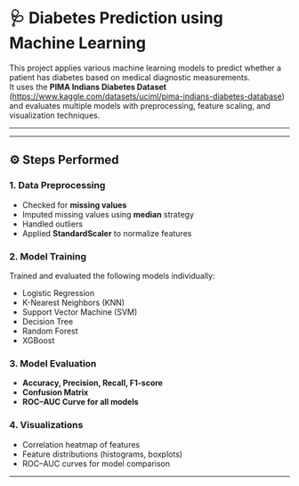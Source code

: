 # 🩺 Diabetes Prediction using Machine Learning  

This project applies various machine learning models to predict whether a patient has diabetes based on medical diagnostic measurements.  
It uses the **PIMA Indians Diabetes Dataset** (https://www.kaggle.com/datasets/uciml/pima-indians-diabetes-database) and evaluates multiple models with preprocessing, feature scaling, and visualization techniques.  

---
---

## ⚙️ Steps Performed  

### 1. Data Preprocessing  
- Checked for **missing values**  
- Imputed missing values using **median** strategy  
- Handled outliers  
- Applied **StandardScaler** to normalize features  

### 2. Model Training  
Trained and evaluated the following models individually:  
- Logistic Regression  
- K-Nearest Neighbors (KNN)  
- Support Vector Machine (SVM)  
- Decision Tree  
- Random Forest  
- XGBoost  

### 3. Model Evaluation  
- **Accuracy, Precision, Recall, F1-score**  
- **Confusion Matrix**  
- **ROC–AUC Curve for all models**  

### 4. Visualizations  
- Correlation heatmap of features  
- Feature distributions (histograms, boxplots)  
- ROC–AUC curves for model comparison  

---

